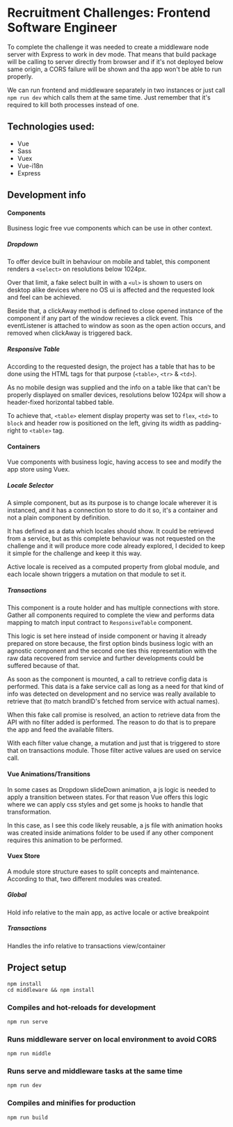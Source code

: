 # Recruitment Challenges: Frontend Software Engineer

To complete the challenge it was needed to create a middleware node server with Express to work in dev mode. That means that build package will be calling to server directly from browser and if it's not deployed below same origin, a CORS failure will be shown and tha app won't be able to run properly.

We can run frontend and middleware separately in two instances or just call `npm run dev` which calls them at the same time. Just remember that it's required to kill both processes instead of one.

## Technologies used:
- Vue
- Sass
- Vuex
- Vue-i18n
- Express

## Development info 
#### Components
Business logic free vue components which can be use in other context.

##### Dropdown
To offer device built in behaviour on mobile and tablet, this component renders a `<select>` on resolutions below 1024px.

Over that limit, a fake select built in with a `<ul>` is shown to users on desktop alike devices where no OS ui is affected and the requested look and feel can be achieved.

Beside that, a clickAway method is defined to close opened instance of the component if any part of the window recieves a click event. This eventListener is attached to window as soon as the open action occurs, and removed when clickAway is triggered back.

##### Responsive Table
According to the requested design, the project has a table that has to be done using the HTML tags for that purpose (`<table>`, `<tr>` & `<td>`).

As no mobile design was supplied and the info on a table like that can't be properly displayed on smaller devices, resolutions below 1024px will show a header-fixed horizontal tabbed table.

To achieve that, `<table>` element display property was set to `flex`, `<td>` to `block` and header row is positioned on the left, giving its width as padding-right to `<table>` tag.

#### Containers
Vue components with business logic, having access to see and modify the app store using Vuex.

##### Locale Selector
A simple component, but as its purpose is to change locale wherever it is instanced, and it has a connection to store to do it so, it's a container and not a plain component by definition.

It has defined as a data which locales should show. It could be retrieved from a service, but as this complete behaviour was not requested on the challenge and it will produce more code already explored, I decided to keep it simple for the challenge and keep it this way.

Active locale is received as a computed property from global module, and each locale shown triggers a mutation on that module to set it.

##### Transactions
This component is a route holder and has multiple connections with store. Gather all components required to complete the view and performs data mapping to match input contract to `ResponsiveTable` component.

This logic is set here instead of inside component or having it already prepared on store because, the first option binds business logic with an agnostic component and the second one ties this representation with the raw data recovered from service and further developments could be suffered because of that.

As soon as the component is mounted, a call to retrieve config data is performed. This data is a fake service call as long as a need for that kind of info was detected on development and no service was really available to retrieve that (to match brandID's fetched from service with actual names).

When this fake call promise is resolved, an action to retrieve data from the API with no filter added is performed. The reason to do that is to prepare the app and feed the available filters.

With each filter value change, a mutation and just that is triggered to store that on transactions module. Those filter active values are used on service call.

#### Vue Animations/Transitions
In some cases as Dropdown slideDown animation, a js logic is needed to apply a transition between states. For that reason Vue offers this logic where we can apply css styles and get some js hooks to handle that transformation.

In this case, as I see this code likely reusable, a js file with animation hooks was created inside animations folder to be used if any other component requires this animation to be performed.

#### Vuex Store
A module store structure eases to split concepts and maintenance. According to that, two different modules was created.

##### Global
Hold info relative to the main app, as active locale or active breakpoint

##### Transactions
Handles the info relative to transactions view/container

## Project setup
```
npm install
cd middleware && npm install
```

### Compiles and hot-reloads for development
```
npm run serve
```

### Runs middleware server on local environment to avoid CORS
```
npm run middle
```

### Runs serve and middleware tasks at the same time
```
npm run dev
```

### Compiles and minifies for production
```
npm run build
```

